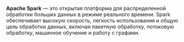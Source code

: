 **Apache Spark** — это открытая платформа для распределенной обработки больших данных в режиме реального времени. Spark обеспечивает высокую скорость, легкость использования и общую цель обработки данных, включая пакетную обработку, потоковую обработку, машинное обучение и работу с графами.


